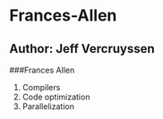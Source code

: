# Frances-Allen
## Author: Jeff Vercruyssen 
###Frances Allen
1. Compilers
2. Code optimization
3. Parallelization
